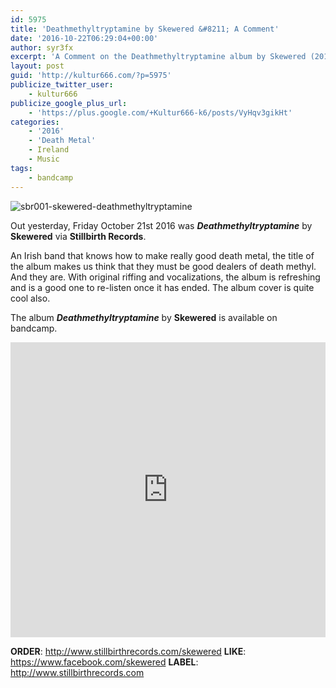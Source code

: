 ```yaml
---
id: 5975
title: 'Deathmethyltryptamine by Skewered &#8211; A Comment'
date: '2016-10-22T06:29:04+00:00'
author: syr3fx
excerpt: 'A Comment on the Deathmethyltryptamine album by Skewered (2016).'
layout: post
guid: 'http://kultur666.com/?p=5975'
publicize_twitter_user:
    - kultur666
publicize_google_plus_url:
    - 'https://plus.google.com/+Kultur666-k6/posts/VyHqv3gikHt'
categories:
    - '2016'
    - 'Death Metal'
    - Ireland
    - Music
tags:
    - bandcamp
---
```


![sbr001-skewered-deathmethyltryptamine](http://localhost:8080/wp-content/uploads/2016/10/sbr001-skewered-deathmethyltryptamine.jpg?w=680)

Out yesterday, Friday October 21st 2016 was ***Deathmethyltryptamine*** by **Skewered** via **Stillbirth Records**.

An Irish band that knows how to make really good death metal, the title of the album makes us think that they must be good dealers of death methyl. And they are. With original riffing and vocalizations, the album is refreshing and is a good one to re-listen once it has ended. The album cover is quite cool also.

The album ***Deathmethyltryptamine*** by **Skewered** is available on bandcamp.

<iframe style="border: 0; width: 100%; height: 472px;" src="https://bandcamp.com/EmbeddedPlayer/album=51976443/size=large/bgcol=333333/linkcol=e99708/tracklist=false/transparent=true/" seamless></iframe>

**ORDER**: <http://www.stillbirthrecords.com/skewered>
**LIKE**: <https://www.facebook.com/skewered>
**LABEL**: <http://www.stillbirthrecords.com>